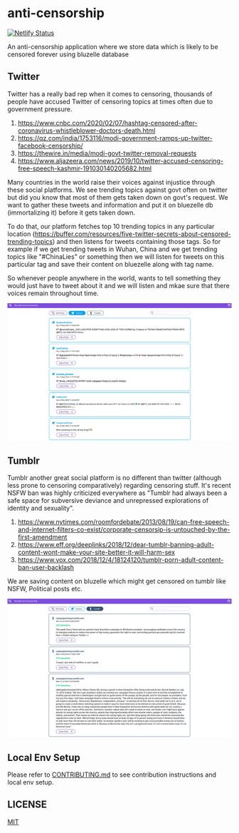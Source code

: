 # anti-censorship

[![Netlify Status](https://api.netlify.com/api/v1/badges/d17f4227-c6d9-4349-8abf-ce5aa614acfc/deploy-status)](https://app.netlify.com/sites/bluzelle-anti-censorship/deploys)

An anti-censorship application where we store data which is likely to be censored forever using bluzelle database

## Twitter

Twitter has a really bad rep when it comes to censoring, thousands of people have accused Twitter of censoring topics at times often due to government pressure.

1. https://www.cnbc.com/2020/02/07/hashtag-censored-after-coronavirus-whistleblower-doctors-death.html
2. https://qz.com/india/1753116/modi-government-ramps-up-twitter-facebook-censorship/
3. https://thewire.in/media/modi-govt-twitter-removal-requests
4. https://www.aljazeera.com/news/2019/10/twitter-accused-censoring-free-speech-kashmir-191030140205682.html

Many countries in the world raise their voices against injustice through these social platforms. We see trending topics against govt often on twitter but did you know that most of them gets taken down on govt's request. We want to gather these tweets and information and put it on bluezelle db (immortalizing it) before it gets taken down.

To do that, our platform fetches top 10 trending topics in any particular location (https://buffer.com/resources/five-twitter-secrets-about-censored-trending-topics) and then listens for tweets containing those tags. So for example if we get trending tweets in Wuhan, China and we get trending topics like "#ChinaLies" or something then we will listen for tweets on this particular tag and save their content on bluezelle along with tag name.

So whenever people anywhere in the world, wants to tell something they would just have to tweet about it and we will listen and mkae sure that there voices remain throughout time.

![Twitter](./images/twitter.png)

## Tumblr

Tumblr another great social platform is no different than twitter (although less prone to censoring comparatively) regarding censoring stuff. It's recent NSFW ban was highly criticized everywhere as "Tumblr had always been a safe space for subversive deviance and unrepressed explorations of identity and sexuality".

1. https://www.nytimes.com/roomfordebate/2013/08/19/can-free-speech-and-internet-filters-co-exist/corporate-censorsip-is-untouched-by-the-first-amendment
2. https://www.eff.org/deeplinks/2018/12/dear-tumblr-banning-adult-content-wont-make-your-site-better-it-will-harm-sex
3. https://www.vox.com/2018/12/4/18124120/tumblr-porn-adult-content-ban-user-backlash

We are saving content on bluzelle which might get censored on tumblr like NSFW, Political posts etc.

![Tumblr](./images/tumblr.png)

## Local Env Setup

Please refer to [CONTRIBUTING.md](https://github.com/nanspro/anti-censorship/blob/master/CONTRIBUTING.md) to see contribution instructions and local env setup.

## LICENSE
[MIT](https://github.com/nanspro/anti-censorship/blob/master/LICENSE)

